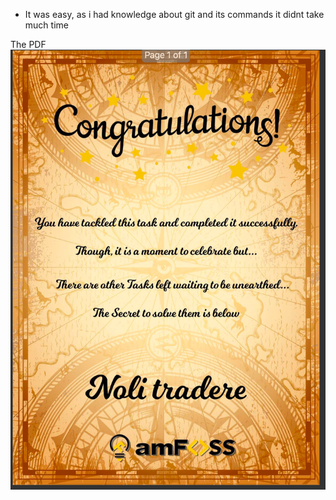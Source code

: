 - It was easy, as i had knowledge about git and its commands it didnt take much time

The PDF
![PDF](Screenshot%202022-12-29%20at%2010.12.04%20PM.png)